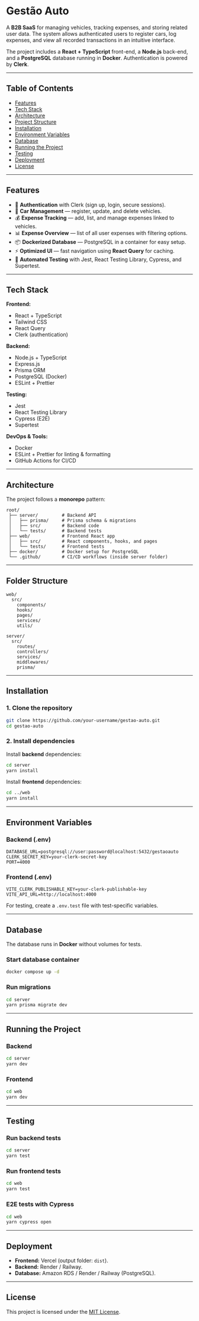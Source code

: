 # **Gestão Auto**

A **B2B SaaS** for managing vehicles, tracking expenses, and storing related user data.
The system allows authenticated users to register cars, log expenses, and view all recorded transactions in an intuitive interface.

The project includes a **React + TypeScript** front-end, a **Node.js** back-end, and a **PostgreSQL** database running in **Docker**. Authentication is powered by **Clerk**.

---

## **Table of Contents**

- [Features](#features)
- [Tech Stack](#tech-stack)
- [Architecture](#architecture)
- [Project Structure](#project-structure)
- [Installation](#installation)
- [Environment Variables](#environment-variables)
- [Database](#database)
- [Running the Project](#running-the-project)
- [Testing](#testing)
- [Deployment](#deployment)
- [License](#license)

---

## **Features**

- 🔐 **Authentication** with Clerk (sign up, login, secure sessions).
- 🚗 **Car Management** — register, update, and delete vehicles.
- 💰 **Expense Tracking** — add, list, and manage expenses linked to vehicles.
- 📊 **Expense Overview** — list of all user expenses with filtering options.
- 📦 **Dockerized Database** — PostgreSQL in a container for easy setup.
- ⚡ **Optimized UI** — fast navigation using **React Query** for caching.
- 🧪 **Automated Testing** with Jest, React Testing Library, Cypress, and Supertest.

---

## **Tech Stack**

**Frontend:**

- React + TypeScript
- Tailwind CSS
- React Query
- Clerk (authentication)

**Backend:**

- Node.js + TypeScript
- Express.js
- Prisma ORM
- PostgreSQL (Docker)
- ESLint + Prettier

**Testing:**

- Jest
- React Testing Library
- Cypress (E2E)
- Supertest

**DevOps & Tools:**

- Docker
- ESLint + Prettier for linting & formatting
- GitHub Actions for CI/CD

---

## **Architecture**

The project follows a **monorepo** pattern:

```
root/
 ├── server/         # Backend API
 │   ├── prisma/     # Prisma schema & migrations
 │   ├── src/        # Backend code
 │   └── tests/      # Backend tests
 ├── web/            # Frontend React app
 │   ├── src/        # React components, hooks, and pages
 │   └── tests/      # Frontend tests
 ├── docker/         # Docker setup for PostgreSQL
 └── .github/        # CI/CD workflows (inside server folder)
```

---

## **Folder Structure**

```
web/
  src/
    components/
    hooks/
    pages/
    services/
    utils/

server/
  src/
    routes/
    controllers/
    services/
    middlewares/
    prisma/
```

---

## **Installation**

### **1. Clone the repository**

```bash
git clone https://github.com/your-username/gestao-auto.git
cd gestao-auto
```

### **2. Install dependencies**

Install **backend** dependencies:

```bash
cd server
yarn install
```

Install **frontend** dependencies:

```bash
cd ../web
yarn install
```

---

## **Environment Variables**

### **Backend (.env)**

```
DATABASE_URL=postgresql://user:password@localhost:5432/gestaoauto
CLERK_SECRET_KEY=your-clerk-secret-key
PORT=4000
```

### **Frontend (.env)**

```
VITE_CLERK_PUBLISHABLE_KEY=your-clerk-publishable-key
VITE_API_URL=http://localhost:4000
```

For testing, create a `.env.test` file with test-specific variables.

---

## **Database**

The database runs in **Docker** without volumes for tests.

### **Start database container**

```bash
docker compose up -d
```

### **Run migrations**

```bash
cd server
yarn prisma migrate dev
```

---

## **Running the Project**

### **Backend**

```bash
cd server
yarn dev
```

### **Frontend**

```bash
cd web
yarn dev
```

---

## **Testing**

### **Run backend tests**

```bash
cd server
yarn test
```

### **Run frontend tests**

```bash
cd web
yarn test
```

### **E2E tests with Cypress**

```bash
cd web
yarn cypress open
```

---

## **Deployment**

- **Frontend:** Vercel (output folder: `dist`).
- **Backend:** Render / Railway.
- **Database:** Amazon RDS / Render / Railway (PostgreSQL).

---

## **License**

This project is licensed under the [MIT License](LICENSE).
